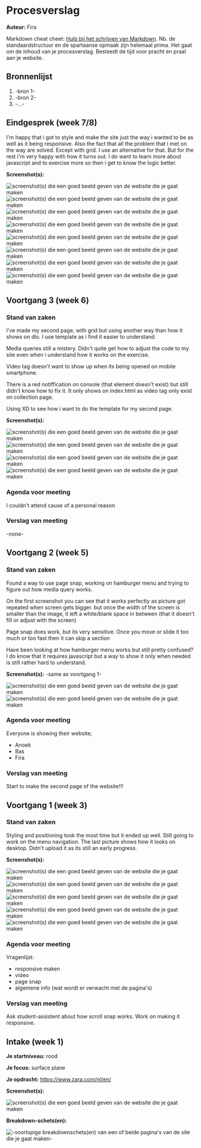 # Procesverslag
**Auteur:** Fira

Markdown cheat cheet: [Hulp bij het schrijven van Markdown](https://github.com/adam-p/markdown-here/wiki/Markdown-Cheatsheet). Nb. de standaardstructuur en de spartaanse opmaak zijn helemaal prima. Het gaat om de inhoud van je procesverslag. Besteedt de tijd voor pracht en praal aan je website.



## Bronnenlijst
1. -bron 1-
2. -bron 2-
3. -...-



## Eindgesprek (week 7/8)

I'm happy that i got to style and make the site just the way i wanted to be as well as it being responsive. 
Also the fact that all the problem that i met on the way are solved. Except with grid. I use an alternative for that. 
But for the rest i'm very happy with how it turns out.
I do want to learn more about javascript and to exercise more so then i get to know the logic better.

**Screenshot(s):**

 ![screenshot(s) die een goed beeld geven van de website die je gaat maken](images/1.png)
 ![screenshot(s) die een goed beeld geven van de website die je gaat maken](images/2.png)
 ![screenshot(s) die een goed beeld geven van de website die je gaat maken](images/3.png)
 ![screenshot(s) die een goed beeld geven van de website die je gaat maken](images/4.png)
 ![screenshot(s) die een goed beeld geven van de website die je gaat maken](images/5.png)
 ![screenshot(s) die een goed beeld geven van de website die je gaat maken](images/6.png)
 ![screenshot(s) die een goed beeld geven van de website die je gaat maken](images/7.png)
 ![screenshot(s) die een goed beeld geven van de website die je gaat maken](images/8.png)
 
 

## Voortgang 3 (week 6)

 ### Stand van zaken
I've made my second page, with grid but using another way than how it shows on dlo. I use template as i find it easier to understand. 

Media queries still a mistery. Didn't quite get how to adjust the code to my site even when i understand how it works on the exercise.

Video tag doesn't want to show up when its being opened on mobile smartphone.

There is a red notiffication on console (that element doesn't exist) but still didn't know how to fix it. It only shows on index.html as video tag only exist on collection page. 

Using XD to see how i want to do the template for my second page.

 **Screenshot(s):**

 ![screenshot(s) die een goed beeld geven van de website die je gaat maken](images/v3.1.png)
 ![screenshot(s) die een goed beeld geven van de website die je gaat maken](images/v3.2.png)
 ![screenshot(s) die een goed beeld geven van de website die je gaat maken](images/v3.3.png)
 ![screenshot(s) die een goed beeld geven van de website die je gaat maken](images/v3.4.png)

 ### Agenda voor meeting
 I couldn't attend cause of a personal reason

 ### Verslag van meeting

 -none-



 ## Voortgang 2 (week 5)

 ### Stand van zaken

 Found a way to use page snap, working on hamburger menu and trying to figure out how media query works.

 On the first screenshot you can see that it works perfectly as picture got repeated when screen gets bigger. but once the width of the screen is smaller than the image, it left a white/blank space in between (that it doesn't fill or adjust with the screen)

 Page snap does work, but its very sensitive. Once you move or slide it too much or too fast then it can skip a section

 Have been looking at how hamburger menu works but still pretty confused? I do know that it requires javascript but a way to show it only when needed is still rather hard to understand.

 **Screenshot(s):**
 -same as voortgang 1-

 ![screenshot(s) die een goed beeld geven van de website die je gaat maken](images/repeat.JPG)
 ![screenshot(s) die een goed beeld geven van de website die je gaat maken](images/unresponsive.JPG)

 ### Agenda voor meeting

 Everyone is showing their website;
 - Anoek
 - Bas
 - Fira

 ### Verslag van meeting

 Start to make the second page of the website!!!



## Voortgang 1 (week 3)

### Stand van zaken

Styling and positioning took the most time but it ended up well. Still going to work on the menu navigation. The last picture shows how it looks on desktop. Didn't upload it as its still an early progress. 

**Screenshot(s):**

![screenshot(s) die een goed beeld geven van de website die je gaat maken](images/screenshot1-site.png)
![screenshot(s) die een goed beeld geven van de website die je gaat maken](images/screenshot2-site.png)
![screenshot(s) die een goed beeld geven van de website die je gaat maken](images/screenshot3-site.png)
![screenshot(s) die een goed beeld geven van de website die je gaat maken](images/screenshot4-site.png)
![screenshot(s) die een goed beeld geven van de website die je gaat maken](images/screenshotext-site.png)

### Agenda voor meeting

Vragenlijst:
- responsive maken
- video
- page snap
- algemene info (wat wordt er verwacht met de pagina's)

### Verslag van meeting

Ask student-assistent about how scroll snap works. Work on making it responsive. 

## Intake (week 1)

**Je startniveau:** rood

**Je focus:** surface plane

**Je opdracht:** https://www.zara.com/nl/en/

**Screenshot(s):**

![screenshot(s) die een goed beeld geven van de website die je gaat maken](images/screenshot-zara.png)

**Breakdown-schets(en):**

![-voorlopige breakdownschets(en) van een of beide pagina's van de site die je gaat maken-](images/schets-zara.png)
